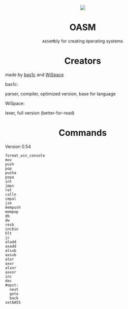 <div align="center">
<image src="OASM.png">
<h1> OASM </h1>

`A`s`S`e`M`bly for creating `O`perating systems

</div>

<h1 align="center"> Creators </h1>
made by <a href="https://github.com/bas1c1">bas1c</a> and <a href="https://github.com/WiSpace">WiSpace</a>

bas1c:

parser, compiler, optimized version, base for language

WiSpace:

lexer, full version (better-for-read)

<h1 align="center"> Commands </h1>

Version 0.54

```
format_win_console
mov
push
pop
pusha
popa
int
jmps
ret
calln
cmpal
jze
mempush
mempop
db
dw
resb
incbin
hlt
jc
aladd
axadd
alsub
axsub
alor
axor
alxor
axxor
inc
dec
#opst:
  next
  goto
  back
setAA55
```
